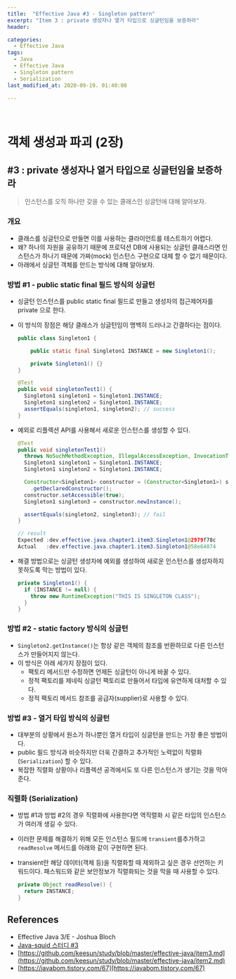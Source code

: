 ```yaml
---
title:  "Effective Java #3 - Singleton pattern"
excerpt: "Item 3 : private 생성자나 열거 타입으로 싱글턴임을 보증하라"
header:

categories:
  - Effective Java
tags:
  - Java
  - Effective Java
  - Singleton pattern
  - Serialization
last_modified_at: 2020-09-19. 01:40:00

---
```


<br>

# 객체 생성과 파괴 (2장)

## #3 : private 생성자나 열거 타입으로 싱글턴임을 보증하라

> 인스턴스를 오직 하나만 갖을 수 있는 클래스인 싱글턴에 대해 알아보자.

### 개요

- 클래스를 싱글턴으로 만들면 이를 사용하는 클라이언트를 테스트하기 어렵다.
- 왜? 하나의 자원을 공유하기 때문에 프로덕션 DB에 사용되는 싱글턴 클래스라면 인스턴스가 하나기 때문에 가짜(mock) 인스턴스 구현으로 대체 할 수 없기 때문이다.
- 아래에서 싱글턴 객체를 만드는 방식에 대해 알아보자.



### 방법 #1 - public static final 필드 방식의 싱글턴

- 싱글턴 인스턴스를 public static final 필드로 만들고 생성자의 접근제어자를 private 으로 한다.

- 이 방식의 장점은 해당 클래스가 싱글턴임이 명백히 드러나고 간결하다는 점이다.

  ```java
  public class Singleton1 {
  
      public static final Singleton1 INSTANCE = new Singleton1();
  
      private Singleton1() {}
  }
  ```

  ```java
  @Test
  public void singletonTest1() {
    Singleton1 singleton1 = Singleton1.INSTANCE;
    Singleton1 singleton2 = Singleton1.INSTANCE;
    assertEquals(singleton1, singleton2); // success
  }
  ```

- 예외로 리플렉션 API를 사용해서 새로운 인스턴스를 생성할 수 있다.

  ```java
  @Test
  public void singletonTest1()
    throws NoSuchMethodException, IllegalAccessException, InvocationTargetException, InstantiationException {
    Singleton1 singleton1 = Singleton1.INSTANCE;
    Singleton1 singleton2 = Singleton1.INSTANCE;
  
    Constructor<Singleton1> constructor = (Constructor<Singleton1>) singleton2.getClass()
      .getDeclaredConstructor();
    constructor.setAccessible(true);
    Singleton1 singleton3 = constructor.newInstance();
  
    assertEquals(singleton2, singleton3); // fail
  }
  ```

  ```java
  // result
  Expected :dev.effective.java.chapter1.item3.Singleton1@2979f78c
  Actual   :dev.effective.java.chapter1.item3.Singleton1@58e64074
  ```

- 해결 방법으로는 싱글턴 생성자에 예외를 생성하여 새로운 인스턴스를 생성자하지 못하도록 막는 방법이 있다.

  ```java
  private Singleton1() {
    if (INSTANCE != null) {
      throw new RuntimeException("THIS IS SINGLETON CLASS");
    }
  }
  ```



### 방법 #2 - static factory 방식의 싱글턴

- `Singleton2.getInstance()`는 항상 같은 객체의 참조를 반환하므로 다른 인스턴스가 만들어지지 않는다.
- 이 방식은 아래 세가지 장점이 있다.
  - 팩토리 메서드만 수정하면 언제든 싱글턴이 아니게 바꿀 수 있다.
  - 정적 팩토리를 제네릭 싱글턴 팩토리로 만들어서 타입에 유연하게 대처할 수 있다.
  - 정적 팩토리 메서드 참조를 공급자(supplier)로 사용할 수 있다.



### 방법 #3 - 열거 타입 방식의 싱글턴

- 대부분의 상황에서 원소가 하나뿐인 열거 타입이 싱글턴을 만드는 가장 좋은 방법이다.
- public 필드 방식과 비슷하지만 더욱 간결하고 추가적인 노력없이 직렬화(`Serialization`) 할 수 있다.
- 복잡한 직렬화 상황이나 리플렉션 공격에서도 또 다른 인스턴스가 생기는 것을 막아준다.



### 직렬화 (Serialization)

- 방법 #1과 방법 #2의 경우 직렬화에 사용한다면 역직렬화 시 같은 타입의 인스턴스가 여러개 생길 수 있다.

- 이러한 문제를 해결하기 위해 모든 인스턴스 필드에 `transient`를추가하고 `readResolve` 메서드를 아래와 같이 구현하면 된다.

- transient란 해당 데이터(객체 등)을 직렬화할 때 제외하고 싶은 경우 선언하는 키워드이다. 패스워드와 같은 보안정보가 직렬화되는 것을 막을 때 사용할 수 있다.

  ```java
  private Object readResolve() {
    return INSTANCE;
  }
  ```

  

## References

- Effective Java 3/E - Joshua Bloch
- [Java-squid 스터디 #3](https://github.com/java-squid/effective-java/issues/3)
- [https://github.com/keesun/study/blob/master/effective-java/item3.md](https://github.com/keesun/study/blob/master/effective-java/item2.md)
- [https://javabom.tistory.com/67](https://javabom.tistory.com/67)

